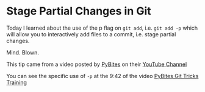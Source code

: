 # Stage Partial Changes in Git

Today I learned about the use of the p flag on `git add`, i.e. `git add -p` which will allow you to interactively add files to a commit, i.e. stage partial changes. 

Mind. Blown.

This tip came from a video posted by [PyBites](https://pybit.es) on their [YouTube Channel](https://youtube.com/c/PyBites)

You can see the specific use of `-p` at the 9:42 of the video [PyBites Git Tricks Training](https://youtu.be/7ZQ9q7Cd9b0?t=582)
